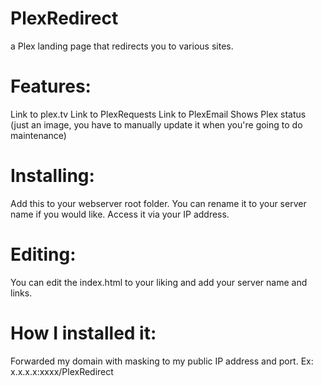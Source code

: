 # PlexRedirect
a Plex landing page that redirects you to various sites.

# Features:
Link to plex.tv
Link to PlexRequests
Link to PlexEmail
Shows Plex status (just an image, you have to manually update it when you're going to do maintenance)

# Installing:
Add this to your webserver root folder. You can rename it to your server name if you would like. Access it via your IP address.

# Editing:
You can edit the index.html to your liking and add your server name and links.

# How I installed it:
Forwarded my domain with masking to my public IP address and port. Ex: x.x.x.x:xxxx/PlexRedirect
